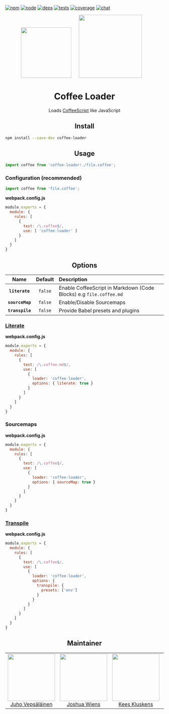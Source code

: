 [![npm][npm]][npm-url]
[![node][node]][node-url]
[![deps][deps]][deps-url]
[![tests][tests]][tests-url]
[![coverage][cover]][cover-url]
[![chat][chat]][chat-url]

<div align="center">
  <img width="160" height="160"
    src="https://cdn.worldvectorlogo.com/logos/coffeescript.svg">
  <a href="https://github.com/webpack/webpack">
    <img width="200" height="200" hspace="20"
      src="https://webpack.js.org/assets/icon-square-big.svg">
  </a>
  <h1>Coffee Loader</h1>
  <p>Loads <a href="http://coffeescript.org/">CoffeeScript</a> like JavaScript</p>
</div>

<h2 align="center">Install</h2>

```bash
npm install --save-dev coffee-loader
```

<h2 align="center">Usage</h2>


```js
import coffee from 'coffee-loader!./file.coffee';
```

### Configuration (recommended)


```js
import coffee from 'file.coffee';
```

**webpack.config.js**
```js
module.exports = {
  module: {
    rules: [
      {
        test: /\.coffee$/,
        use: [ 'coffee-loader' ]
      }
    ]
  }
}
```

<h2 align="center">Options</h2>

|Name|Default|Description|
|:--:|:-----:|:----------|
|**`literate`**|`false`|Enable CoffeeScript in Markdown (Code Blocks) e.g `file.coffee.md`|
|**`sourceMap`**|`false`|Enable/Disable Sourcemaps|
|**`transpile`**|`false`|Provide Babel presets and plugins|

### [Literate](http://coffeescript.org/#literate)

**webpack.config.js**
```js
module.exports = {
  module: {
    rules: [
      {
        test: /\.coffee.md$/,
        use: [
          {
            loader: 'coffee-loader',
            options: { literate: true }
          }
        ]
      }
    ]
  }
}
```

### Sourcemaps

**webpack.config.js**
```js
module.exports = {
  module: {
    rules: [
      {
        test: /\.coffee$/,
        use: [
          {
            loader: 'coffee-loader',
            options: { sourceMap: true }
          }
        ]
      }
    ]
  }
}
```

### [Transpile](http://coffeescript.org/#transpilation)

**webpack.config.js**
```js
module.exports = {
  module: {
    rules: [
      {
        test: /\.coffee$/,
        use: [
          {
            loader: 'coffee-loader',
            options: { 
              transpile: {
                presets: ['env']
              }
            }
          }
        ]
      }
    ]
  }
}
```

<h2 align="center">Maintainer</h2>

<table>
  <tbody>
    <tr>
      <td align="center">
        <img width="150" height="150"
        src="https://avatars3.githubusercontent.com/u/166921?v=3&s=150">
        </br>
        <a href="https://github.com/bebraw">Juho Vepsäläinen</a>
      </td>
      <td align="center">
        <img width="150" height="150"
        src="https://avatars2.githubusercontent.com/u/8420490?v=3&s=150">
        </br>
        <a href="https://github.com/d3viant0ne">Joshua Wiens</a>
      </td>
      <td align="center">
        <img width="150" height="150"
        src="https://avatars3.githubusercontent.com/u/533616?v=3&s=150">
        </br>
        <a href="https://github.com/SpaceK33z">Kees Kluskens</a>
      </td>
      <td align="center">
        <img width="150" height="150"
        src="https://avatars3.githubusercontent.com/u/3408176?v=3&s=150">
        </br>
        <a href="https://github.com/TheLarkInn">Sean Larkin</a>
      </td>
    </tr>
  <tbody>
</table>


[npm]: https://img.shields.io/npm/v/coffee-loader.svg
[npm-url]: https://npmjs.com/package/coffee-loader

[node]: https://img.shields.io/node/v/coffee-loader.svg
[node-url]: https://nodejs.org

[deps]: https://david-dm.org/webpack/coffee-loader.svg
[deps-url]: https://david-dm.org/webpack/coffee-loader

[tests]: http://img.shields.io/travis/webpack/coffee-loader.svg
[tests-url]: https://travis-ci.org/webpack/coffee-loader

[cover]: https://coveralls.io/repos/github/webpack/coffee-loader/badge.svg
[cover-url]: https://coveralls.io/github/webpack/coffee-loader

[chat]: https://badges.gitter.im/webpack/webpack.svg
[chat-url]: https://gitter.im/webpack/webpack
